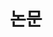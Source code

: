 ---
title: 논문
banner:
  image: './assets/media/passion.jpg'
  caption: 'Image credit: [**Geo**](https://github.com/gcushen/)'
---